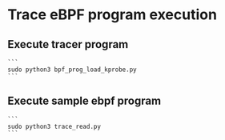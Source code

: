# Trace eBPF program execution
## Execute tracer program
	```
	sudo python3 bpf_prog_load_kprobe.py
	```
## Execute sample ebpf program
	```
	sudo python3 trace_read.py
	```